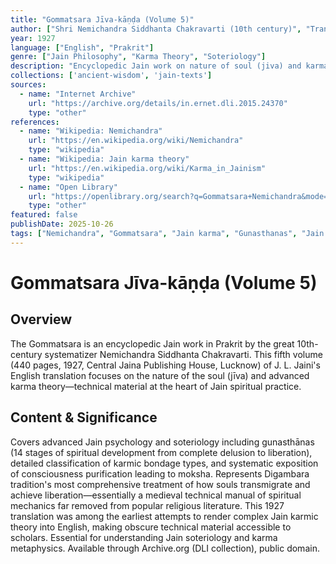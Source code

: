 ```yaml
---
title: "Gommatsara Jīva-kāṇḍa (Volume 5)"
author: ["Shri Nemichandra Siddhanta Chakravarti (10th century)", "Translated by J. L. Jaini"]
year: 1927
language: ["English", "Prakrit"]
genre: ["Jain Philosophy", "Karma Theory", "Soteriology"]
description: "Encyclopedic Jain work on nature of soul (jiva) and karma theory by great systematizer Nemichandra. Volume 5 deals with advanced topics in Jain psychology and soteriology: stages of spiritual development (gunasthanas), types of karmic bondage, gradual purification of consciousness. Represents Digambara tradition's most systematic exposition of soul transmigration and liberation—a medieval Jain 'manual' of spiritual mechanics."
collections: ['ancient-wisdom', 'jain-texts']
sources:
  - name: "Internet Archive"
    url: "https://archive.org/details/in.ernet.dli.2015.24370"
    type: "other"
references:
  - name: "Wikipedia: Nemichandra"
    url: "https://en.wikipedia.org/wiki/Nemichandra"
    type: "wikipedia"
  - name: "Wikipedia: Jain karma theory"
    url: "https://en.wikipedia.org/wiki/Karma_in_Jainism"
    type: "wikipedia"
  - name: "Open Library"
    url: "https://openlibrary.org/search?q=Gommatsara+Nemichandra&mode=everything"
    type: "other"
featured: false
publishDate: 2025-10-26
tags: ["Nemichandra", "Gommatsara", "Jain karma", "Gunasthanas", "Jain soteriology", "Digambara", "10th century", "J. L. Jaini", "Jain psychology", "Karmic bondage", "Liberation"]
---
```


# Gommatsara Jīva-kāṇḍa (Volume 5)

## Overview

The Gommatsara is an encyclopedic Jain work in Prakrit by the great 10th-century systematizer Nemichandra Siddhanta Chakravarti. This fifth volume (440 pages, 1927, Central Jaina Publishing House, Lucknow) of J. L. Jaini's English translation focuses on the nature of the soul (jīva) and advanced karma theory—technical material at the heart of Jain spiritual practice.

## Content & Significance

Covers advanced Jain psychology and soteriology including gunasthānas (14 stages of spiritual development from complete delusion to liberation), detailed classification of karmic bondage types, and systematic exposition of consciousness purification leading to moksha. Represents Digambara tradition's most comprehensive treatment of how souls transmigrate and achieve liberation—essentially a medieval technical manual of spiritual mechanics far removed from popular religious literature. This 1927 translation was among the earliest attempts to render complex Jain karmic theory into English, making obscure technical material accessible to scholars. Essential for understanding Jain soteriology and karma metaphysics. Available through Archive.org (DLI collection), public domain.
